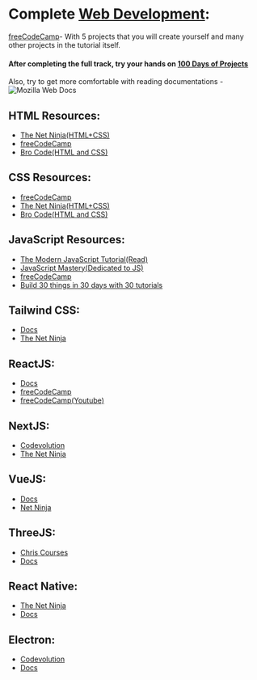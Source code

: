 # Complete [Web Development](https://whimsical.com/web-development-roadmap-fossc-G2pLeF2erG2ZFmYwqNVYhZ):
[freeCodeCamp](https://www.freecodecamp.org/learn/2022/responsive-web-design/)- With 5 projects that you will create yourself and many other projects in the tutorial itself.

<h4>After completing the full track, try your hands on <a href="https://codedamn.com/100-days-of-projects">100 Days of Projects</a></h4>

 Also, try to get more comfortable with reading documentations - ![Mozilla Web Docs](https://developer.mozilla.org/en-US/)

## HTML Resources:
- [The Net Ninja(HTML+CSS)](https://youtube.com/playlist?list=PL4cUxeGkcC9ivBf_eKCPIAYXWzLlPAm6G)
- [freeCodeCamp](https://www.youtube.com/watch?v=kUMe1FH4CHE)
- [Bro Code(HTML and CSS)](https://youtu.be/cyuzt1Dp8X8)

## CSS Resources:
- [freeCodeCamp](https://www.youtube.com/watch?v=1Rs2ND1ryYc)
- [The Net Ninja(HTML+CSS)](https://youtube.com/playlist?list=PL4cUxeGkcC9ivBf_eKCPIAYXWzLlPAm6G)
- [Bro Code(HTML and CSS)](https://youtu.be/cyuzt1Dp8X8)

## JavaScript Resources:
- [The Modern JavaScript Tutorial(Read)](https://javascript.info/)
- [JavaScript Mastery(Dedicated to JS)](https://www.youtube.com/c/JavaScriptMastery)
- [freeCodeCamp](https://www.freecodecamp.org/learn/javascript-algorithms-and-data-structures/)
- [Build 30 things in 30 days with 30 tutorials](https://javascript30.com/)

## Tailwind CSS:
- [Docs](https://tailwindcss.com/docs/installation)
- [The Net Ninja](https://www.youtube.com/playlist?list=PL4cUxeGkcC9gpXORlEHjc5bgnIi5HEGhw)

## ReactJS:
- [Docs](https://reactjs.org/docs/getting-started.html)
- [freeCodeCamp](https://www.freecodecamp.org/learn/front-end-development-libraries/#react)
- [freeCodeCamp(Youtube)](https://www.youtube.com/watch?v=bMknfKXIFA8&feature=youtu.be)

## NextJS:
- [Codevolution](https://www.youtube.com/playlist?list=PLC3y8-rFHvwgC9mj0qv972IO5DmD-H0ZH)
- [The Net Ninja](https://www.youtube.com/playlist?list=PL4cUxeGkcC9g9gP2onazU5-2M-AzA8eBw)

## VueJS:
- [Docs](https://v2.vuejs.org/v2/guide/installation.html?redirect=true)
- [Net Ninja](https://www.youtube.com/playlist?list=PL4cUxeGkcC9hYYGbV60Vq3IXYNfDk8At1)

## ThreeJS:
- [Chris Courses](https://www.youtube.com/watch?v=YK1Sw_hnm58)
- [Docs](https://threejs.org/docs/)

## React Native:
- [The Net Ninja](https://www.youtube.com/playlist?list=PL4cUxeGkcC9ixPU-QkScoRBVxtPPzVjrQ)
- [Docs](https://reactnative.dev/docs/tutorial)
## Electron:
- [Codevolution](https://www.youtube.com/playlist?list=PLC3y8-rFHvwiCJD3WrAFUrIMkGVDE0uqW)
- [Docs](https://www.electronjs.org/docs/latest)
